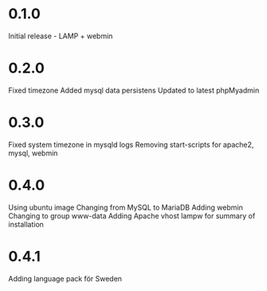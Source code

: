 # 0.1.0
Initial release - LAMP + webmin
# 0.2.0
Fixed timezone
Added mysql data persistens
Updated to latest phpMyadmin
# 0.3.0
Fixed system timezone in mysqld logs
Removing start-scripts for apache2, mysql, webmin
# 0.4.0
Using ubuntu image
Changing from MySQL to MariaDB
Adding webmin
Changing to group www-data
Adding Apache vhost lampw for summary of installation
# 0.4.1
Adding language pack för Sweden